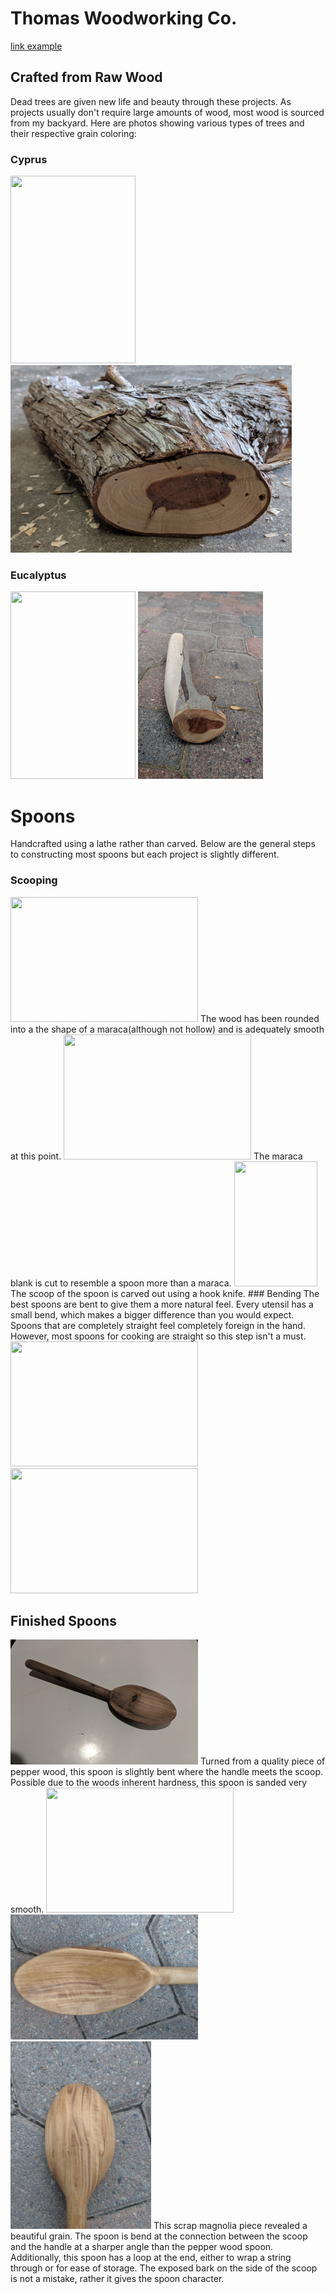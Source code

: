 # Thomas Woodworking Co.
[link example](#Cyprus)
## Crafted from Raw Wood
Dead trees are given new life and beauty through these projects. As projects 
usually don't require large amounts of wood, most wood is sourced from my backyard.
Here are photos showing various types of trees and their respective grain coloring:

### Cyprus

<img src="CyprusTree.jpg" width="200" height="300"> <img src="CyprusWood.jpg" width="450" height="300">  

### Eucalyptus
<img src="EucalyptusTree.jpg" width="200" height="300"> <img src="EucalyptusWood.jpg" width="200" height="300">  

# Spoons
Handcrafted using a lathe rather than carved. Below are the general steps to constructing most spoons but each project is slightly different.  

### Scooping
<img src="SpoonBlank1.jpg" width="300" height="200">  
The wood has been rounded into a the shape of a maraca(although not hollow) and is adequately smooth at this point.  
<img src="SpoonBlank2.jpg" width="300" height="200">  
The maraca blank is cut to resemble a spoon more than a maraca.  
<img src="SpoonBlank3.jpg" width="133" height="200">  
The scoop of the spoon is carved out using a hook knife.  
### Bending
The best spoons are bent to give them a more natural feel. Every utensil has a small bend, which makes a bigger difference than you would expect. Spoons that are completely straight feel completely foreign in the hand. However, most spoons for cooking are straight so this step isn't a must.  
<img src="BendingSpoon.jpg" width="300" height="200">  
<img src="BentSpoon.jpg" width="300" height="200">  


## Finished Spoons
<img src="PepperWoodSpoon.jpg" width="300" height="200">  
Turned from a quality piece of pepper wood, this spoon is slightly bent where
the handle meets the scoop. Possible due to the woods inherent hardness, this spoon is
sanded very smooth.  
<img src="MagnoliaSpoon.jpg" width="300" height="200">  
<img src="MagnoliaSpoonFace.jpg" width="300" height="200">  
<img src="MagnoliaSpoonBack.jpg" width="225" height="300">  
This scrap magnolia piece revealed a beautiful grain. The spoon is bend at the connection
between the scoop and the handle at a sharper angle than the pepper wood spoon. Additionally, this 
spoon has a loop at the end, either to wrap a string through or for ease of storage. The exposed bark on the side of the scoop is not a mistake, rather it gives the spoon character.


